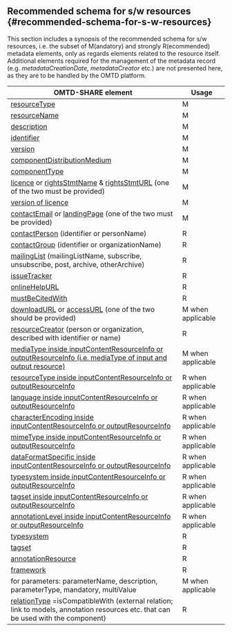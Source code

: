 ## Recommended schema for s/w resources {#recommended-schema-for-s-w-resources}

This section includes a synopsis of the recommended schema for s/w resources, i.e. the subset of M(andatory) and strongly R(ecommended) metadata elements, only as regards elements related to the resource itself. Additional elements required for the management of the metadata record (e.g. _metadataCreationDate, metadataCreator_ etc.) are not presented here, as they are to be handled by the OMTD platform.

| OMTD-SHARE element | Usage |
| --- | --- |
| [resourceType](/components_resourceType.md) | M | 
| [resourceName](/components_resourceName.md) | M | 
| [description](/components_description.md) | M | 
| [identifier](/components_identifier.md) | M | 
| [version](/components_version.md) | M | 
| [componentDistributionMedium](/components_componentDistributionMedium.md) | M | 
| [componentType](/components_componentType.md) | M | 
| [licence](/components_licence.md) or [rightsStmtName](/components_rightsStmtName.md) &amp; [rightsStmtURL](/components_rightsStmtURL.md) \(one of the two must be provided\) | M | 
| [version of licence](version_of_licence.md) | M | 
| [contactEmail](/components_contactEmail.md) or [landingPage](/components_landingPage.md) \(one of the two must be provided\) | M | 
| [contactPerson](/components_contactPerson.md) \(identifier or personName\) | R | 
| [contactGroup](/components_contactGroup.md) \(identifier or organizationName\) | R | 
| [mailingList](/components_mailingList.md) \(mailingListName, subscribe, unsubscribe, post, archive, otherArchive\) | R | 
| [issueTracker](/components_issueTracker.md) | R | 
| [onlineHelpURL](/components_onlineHelpURL.md) | R | 
| [mustBeCitedWith](/components_mustBeCitedWith.md) | R | 
| [downloadURL](/components_downloadURL.md) or [accessURL](/components_accessURL.md) \(one of the two should be provided\) | M when applicable | 
| [resourceCreator](/components_resourceCreator.md) \(person or organization, described with identifier or name\) | R | 
| [mediaType inside inputContentResourceInfo or outputResourceInfo \(i.e. mediaType of input and output resource\)](/components_mediaType_inside_inputContentResourceInfo_or_outputResourceInfo.md) | M when applicable | 
| [resourceType inside inputContentResourceInfo or outputResourceInfo](/components_resourceType_inside_inputContentResourceInfo_or_outputResourceInfo.md) | R when applicable | 
| [language inside inputContentResourceInfo or outputResourceInfo](/components_language_inside_inputContentResourceInfo_or_outputResourceInfo.md) | R when applicable | 
| [characterEncoding inside inputContentResourceInfo or outputResourceInfo](/components_characterEncoding_inside_inputContentResourceInfo_or_outputResourceInfo.md) | R when applicable | 
| [mimeType inside inputContentResourceInfo or outputResourceInfo](/components_mimeType_inside_inputContentResourceInfo_or_outputResourceInfo.md) | R when applicable | 
| [dataFormatSpecific inside inputContentResourceInfo or outputResourceInfo](/components_dataFormatSpecific_inside_inputContentResourceInfo_or_outputResourceInfo.md) | R when applicable | 
| [typesystem inside inputContentResourceInfo or outputResourceInfo](/components_typesystem_inside_inputContentResourceInfo_or_outputResourceInfo.md) | R when applicable | 
| [tagset inside inputContentResourceInfo or outputResourceInfo](/components_tagset_inside_inputContentResourceInfo_or_outputResourceInfo.md) | R when applicable | 
| [annotationLevel inside inputContentResourceInfo or outputResourceInfo](/components_annotationLevel_inside_inputContentResourceInfo_or_outputResourceInfo.md) | R when applicable | 
| [typesystem](/components_typesystem_inside_componentDependencies.md) | R | 
| [tagset](/components_tagset_inside_componentDependencies.md) | R | 
| [annotationResource](/components_annotationResource_inside_componentDependencies.md) | R | 
| [framework](/components_framework.md) | R | 
| for parameters: parameterName, description, parameterType, mandatory, multiValue | M when applicable | 
| [relationType](/compoments_relationType.md) =isCompatibleWith \(external relation; link to models, annotation resources etc. that can be used with the component\) | R | 

